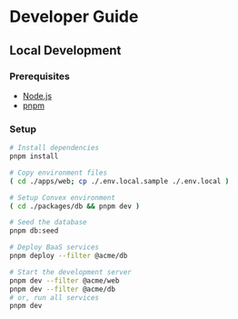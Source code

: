 # Developer Guide

## Local Development

### Prerequisites

- [Node.js](https://nodejs.org/en/download)
- [pnpm](https://pnpm.io/installation)

### Setup

```sh
# Install dependencies
pnpm install

# Copy environment files
( cd ./apps/web; cp ./.env.local.sample ./.env.local )

# Setup Convex environment
( cd ./packages/db && pnpm dev )

# Seed the database
pnpm db:seed

# Deploy BaaS services
pnpm deploy --filter @acme/db

# Start the development server
pnpm dev --filter @acme/web
pnpm dev --filter @acme/db
# or, run all services
pnpm dev
```
